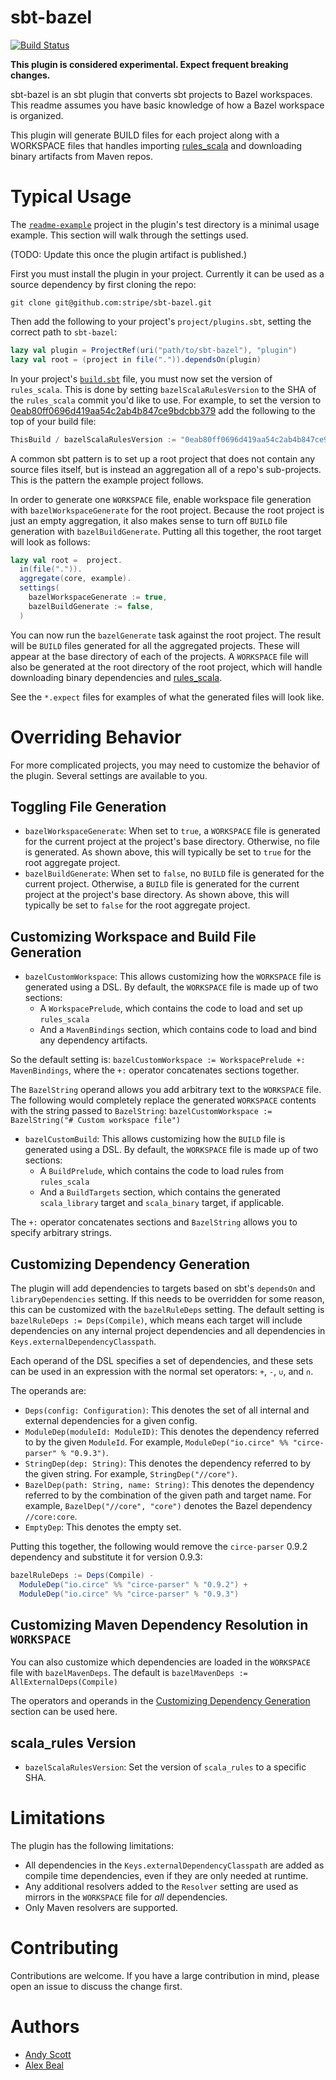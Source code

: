 # sbt-bazel

[![Build Status](https://travis-ci.org/stripe/sbt-bazel.svg?branch=master)](https://travis-ci.org/stripe/sbt-bazel)

**This plugin is considered experimental. Expect frequent breaking changes.**

sbt-bazel is an sbt plugin that converts sbt projects to Bazel workspaces. This readme assumes you have basic knowledge of how a Bazel workspace is organized. 

This plugin will generate BUILD files for each project along with a WORKSPACE files that handles importing [rules_scala](https://github.com/bazelbuild/rules_scala) and downloading binary artifacts from Maven repos.

# Typical Usage

The [`readme-example`](https://github.com/stripe/sbt-bazel/tree/master/plugin/src/sbt-test/sbt-bazel/readme-example) project in the plugin's test directory is a minimal usage example. This section will walk through the settings used.

(TODO: Update this once the plugin artifact is published.)

First you must install the plugin in your project. Currently it can be used as a source dependency by first cloning the repo:

```
git clone git@github.com:stripe/sbt-bazel.git
```

Then add the following to your project's `project/plugins.sbt`, setting the correct path to `sbt-bazel`:

```scala
lazy val plugin = ProjectRef(uri("path/to/sbt-bazel"), "plugin")
lazy val root = (project in file(".")).dependsOn(plugin)
```

In your project's [`build.sbt`](https://github.com/stripe/sbt-bazel/tree/master/plugin/src/sbt-test/sbt-bazel/readme-example/build.sbt) file, you must now set the version of `rules_scala`. This is done by setting `bazelScalaRulesVersion` to the SHA of the `rules_scala` commit you'd like to use. For example, to set the version to [0eab80ff0696d419aa54c2ab4b847ce9bdcbb379](https://github.com/bazelbuild/rules_scala/commit/0eab80ff0696d419aa54c2ab4b847ce9bdcbb379) add the following to the top of your build file:

```scala
ThisBuild / bazelScalaRulesVersion := "0eab80ff0696d419aa54c2ab4b847ce9bdcbb379"
```

A common sbt pattern is to set up a root project that does not contain any source files itself, but is instead an aggregation all of a repo's sub-projects. This is the pattern the example project follows. 

In order to generate one `WORKSPACE` file, enable workspace file generation with `bazelWorkspaceGenerate` for the root project. Because the root project is just an empty aggregation, it also makes sense to turn off `BUILD` file generation with `bazelBuildGenerate`. Putting all this together, the root target will look as follows:

```scala
lazy val root =  project.
  in(file(".")).
  aggregate(core, example).
  settings(
    bazelWorkspaceGenerate := true,
    bazelBuildGenerate := false,
  )
```

You can now run the `bazelGenerate` task against the root project. The result will be `BUILD` files generated for all the aggregated projects. These will appear at the base directory of each of the projects. A `WORKSPACE` file will also be generated at the root directory of the root project, which will handle downloading binary dependencies and [rules_scala](https://github.com/bazelbuild/rules_scala).

See the `*.expect` files for examples of what the generated files will look like.

# Overriding Behavior

For more complicated projects, you may need to customize the behavior of the plugin. Several settings are available to you.

## Toggling File Generation

- `bazelWorkspaceGenerate`: When set to `true`, a `WORKSPACE` file is generated for the current project at the project's base directory. Otherwise, no file is generated. As shown above, this will typically be set to `true` for the root aggregate project.
- `bazelBuildGenerate`: When set to `false`, no `BUILD` file is generated for the current project. Otherwise, a `BUILD` file is generated for the current project at the project's base directory. As shown above, this will typically be set to `false` for the root aggregate project.

## Customizing Workspace and Build File Generation

- `bazelCustomWorkspace`: This allows customizing how the `WORKSPACE` file is generated using a DSL. By default, the `WORKSPACE` file is made up of two sections:
  - A `WorkspacePrelude`, which contains the code to load and set up `rules_scala`
  - And a `MavenBindings` section, which contains code to load and bind any dependency artifacts.

So the default setting is: `bazelCustomWorkspace := WorkspacePrelude +: MavenBindings`, where the `+:` operator concatenates sections together. 

The `BazelString` operand allows you add arbitrary text to the `WORKSPACE` file. The following would completely replace the generated `WORKSPACE` contents with the string passed to `BazelString`: `bazelCustomWorkspace := BazelString("# Custom workspace file")`

- `bazelCustomBuild`: This allows customizing how the `BUILD` file is generated using a DSL. By default, the `WORKSPACE` file is made up of two sections:
  - A `BuildPrelude`, which contains the code to load rules from `rules_scala`
  - And a `BuildTargets` section, which contains the generated `scala_library` target and `scala_binary` target, if applicable.
  
The `+:` operator concatenates sections and `BazelString` allows you to specify arbitrary strings.

## Customizing Dependency Generation

The plugin will add dependencies to targets based on sbt's `dependsOn` and `libraryDependencies` setting. If this needs to be overridden for some reason, this can be customized with the `bazelRuleDeps` setting. The default setting is `bazelRuleDeps := Deps(Compile)`, which means each target will include dependencies on any internal project dependencies and all dependencies in `Keys.externalDependencyClasspath`.

Each operand of the DSL specifies a set of dependencies, and these sets can be used in an expression with the normal set operators: `+`, `-`, `∪`, and `∩`.

The operands are:

- `Deps(config: Configuration)`: This denotes the set of all internal and external dependencies for a given config.
- `ModuleDep(moduleId: ModuleID)`: This denotes the dependency referred to by the given `ModuleId`. For example, `ModuleDep("io.circe" %% "circe-parser" % "0.9.3")`.
- `StringDep(dep: String)`: This denotes the dependency referred to by the given string. For example, `StringDep("//core")`.
- `BazelDep(path: String, name: String)`: This denotes the dependency referred to by the combination of the given path and target name. For example, `BazelDep("//core", "core")` denotes the Bazel dependency `//core:core`.
- `EmptyDep`: This denotes the empty set.

Putting this together, the following would remove the `circe-parser` 0.9.2 dependency and substitute it for version 0.9.3:

```scala
bazelRuleDeps := Deps(Compile) - 
  ModuleDep("io.circe" %% "circe-parser" % "0.9.2") + 
  ModuleDep("io.circe" %% "circe-parser" % "0.9.3")
```

## Customizing Maven Dependency Resolution in `WORKSPACE`

You can also customize which dependencies are loaded in the `WORKSPACE` file with `bazelMavenDeps`. The default is `bazelMavenDeps := AllExternalDeps(Compile)`

The operators and operands in the [Customizing Dependency Generation](#customizingdependencygeneration) section can be used here.

## scala_rules Version

- `bazelScalaRulesVersion`: Set the version of `scala_rules` to a specific SHA.

# Limitations

The plugin has the following limitations:

- All dependencies in the `Keys.externalDependencyClasspath` are added as compile time dependencies, even if they are only needed at runtime.
- Any additional resolvers added to the `Resolver` setting are used as mirrors in the `WORKSPACE` file for *all* dependencies. 
- Only Maven resolvers are supported.

# Contributing

Contributions are welcome. If you have a large contribution in mind, please open an issue to discuss the change first.

# Authors

- [Andy Scott](https://twitter.com/andygscott)
- [Alex Beal](https://twitter.com/beala)